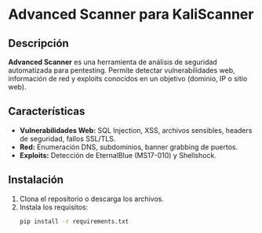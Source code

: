# Advanced Scanner para KaliScanner

## Descripción

**Advanced Scanner** es una herramienta de análisis de seguridad automatizada para pentesting. Permite detectar vulnerabilidades web, información de red y exploits conocidos en un objetivo (dominio, IP o sitio web).

## Características

- **Vulnerabilidades Web:** SQL Injection, XSS, archivos sensibles, headers de seguridad, fallos SSL/TLS.
- **Red:** Enumeración DNS, subdominios, banner grabbing de puertos.
- **Exploits:** Detección de EternalBlue (MS17-010) y Shellshock.

## Instalación

1. Clona el repositorio o descarga los archivos.
2. Instala los requisitos:
   ```bash
   pip install -r requirements.txt
